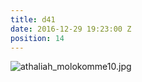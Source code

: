 ```yaml
---
title: d41
date: 2016-12-29 19:23:00 Z
position: 14
---
```


![athaliah_molokomme10.jpg](/uploads/athaliah_molokomme10.jpg)